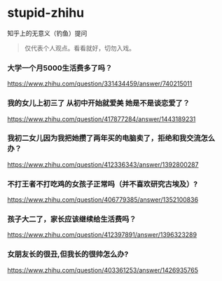 # stupid-zhihu
知乎上的无意义（钓鱼）提问

> 仅代表个人观点。看看就好，切勿入戏。

### 大学一个月5000生活费多了吗？
https://www.zhihu.com/question/331434459/answer/740215011

### 我的女儿上初三了 从初中开始就爱美 她是不是谈恋爱了？
https://www.zhihu.com/question/417877284/answer/1443189231

### 我初二女儿因为我把她攒了两年买的电脑卖了，拒绝和我交流怎么办？
https://www.zhihu.com/question/412336343/answer/1392800287

### 不打王者不打吃鸡的女孩子正常吗（并不喜欢研究古埃及）?
https://www.zhihu.com/question/406779385/answer/1352100836

### 孩子大二了，家长应该继续给生活费吗？
https://www.zhihu.com/question/412397891/answer/1396323289

### 女朋友长的很丑,但我长的很帅怎么办?
https://www.zhihu.com/question/403361253/answer/1426935765
